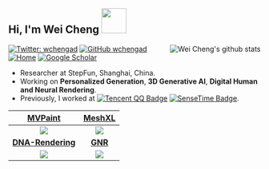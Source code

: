 
<h2> Hi, I'm Wei Cheng <img src="https://media.giphy.com/media/mGcNjsfWAjY5AEZNw6/giphy.gif" width="50"></h2>

<a href="#wchengaa-title">
  <img align="right" src="https://github-readme-stats.vercel.app/api?username=wchengad&show_icons=true&include_all_commits=true&theme=buefy&hide_border=true" alt="Wei Cheng's github stats" />
</a>


[![Twitter: wchengad](https://img.shields.io/twitter/follow/wchengad?style=social)](https://twitter.com/wchengad)
[![GitHub wchengad](https://img.shields.io/github/followers/wchengad?label=follow&style=social)](https://github.com/wchengad)
[![Home](https://img.shields.io/badge/Home%20Page-ceb15a?labelColor=ceb15a&logo=homeadvisor&logoColor=white)](https://wchengad.github.io/)
[![Google Scholar](https://img.shields.io/badge/Google%20Scholar-4285F4?logo=google-scholar&logoColor=white)](https://scholar.google.com.hk/citations?user=OC8eBkYAAAAJ&hl=en)

- Researcher at StepFun, Shanghai, China.
- Working on **Personalized Generation**, **3D Generative AI**, **Digital Human and Neural Rendering**.
- Previously, I worked at [![Tencent QQ Badge](https://img.shields.io/badge/Tencent-1EBAFC?logo=tencentqq&logoColor=fff&style=for-the-badge)](https://www.tencent.com/en-us/) [![SenseTime Badge](https://img.shields.io/badge/SeneseTime-red?logo=apachesuperset&logoColor=fff&style=for-the-badge)](https://www.sensetime.com/en).

| [**MVPaint**](https://mvpaint.github.io/) |  [**MeshXL**](https://github.com/OpenMeshLab/MeshXL) | 
| :--------------------------------------------------------------------------------------------------------------: | :--------------------------------------------------------------------------------------------------------------: |
| <image src="https://github.com/user-attachments/assets/4833026d-bde4-4cf6-9681-1904ede2f87e" />  | <image src="https://github.com/user-attachments/assets/4833026d-bde4-4cf6-9681-1904ede2f87e" />  |
| [**DNA-Rendering**](https://dna-rendering.github.io/) | [**GNR**](https://github.com/generalizable-neural-performer/gnr) |
| <image src="https://github.com/user-attachments/assets/cba869f4-2c28-432d-a459-f9531b4ab08b" /> |    <image src="https://github.com/user-attachments/assets/6e776475-c5a3-42a5-8a61-e28c5bccaed5" />  |
